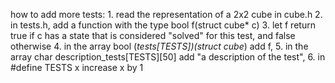 how to add more tests:
1. 
  read the representation of a 2x2 cube in cube.h
2. 
	in tests.h, add a function with the type 
	bool f(struct cube* c)
3. 
	let f return true if c has a state that is considered "solved" for this test, and false otherwise
4. 
	in the array bool (*tests[TESTS])(struct cube*) 
	add 
	f,
5. 
	in the array char description_tests[TESTS][50]
	add 
	"a description of the test",
6. 
	in #define TESTS x
	increase x by 1
